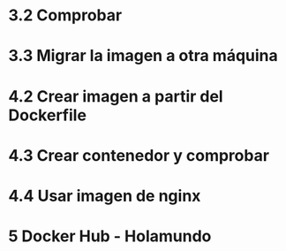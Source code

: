# 3.2	Comprobar			
# 3.3	Migrar la imagen a otra máquina
# 4.2	Crear imagen a partir del Dockerfile
# 4.3	Crear contenedor y comprobar
# 4.4	Usar imagen de nginx			
# 5 Docker Hub - Holamundo
